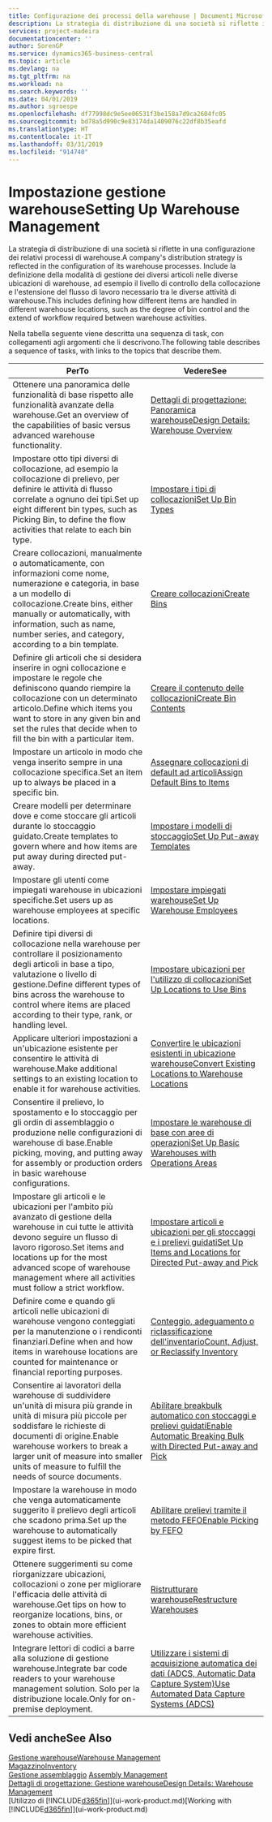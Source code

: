```yaml
---
title: Configurazione dei processi della warehouse | Documenti Microsoft
description: La strategia di distribuzione di una società si riflette in una configurazione dei relativi processi di warehouse. Include la definizione della modalità di gestione dei diversi articoli nelle diverse ubicazioni di warehouse, ad esempio il livello di controllo della collocazione e l'estensione del flusso di lavoro necessario tra le diverse attività di warehouse.
services: project-madeira
documentationcenter: ''
author: SorenGP
ms.service: dynamics365-business-central
ms.topic: article
ms.devlang: na
ms.tgt_pltfrm: na
ms.workload: na
ms.search.keywords: ''
ms.date: 04/01/2019
ms.author: sgroespe
ms.openlocfilehash: df77998dc9e5ee06531f3be158a7d9ca2604fc05
ms.sourcegitcommit: bd78a5d990c9e83174da1409076c22df8b35eafd
ms.translationtype: HT
ms.contentlocale: it-IT
ms.lasthandoff: 03/31/2019
ms.locfileid: "914740"
---
```

# <a name="setting-up-warehouse-management"></a><span data-ttu-id="a5759-104">Impostazione gestione warehouse</span><span class="sxs-lookup"><span data-stu-id="a5759-104">Setting Up Warehouse Management</span></span>
<span data-ttu-id="a5759-105">La strategia di distribuzione di una società si riflette in una configurazione dei relativi processi di warehouse.</span><span class="sxs-lookup"><span data-stu-id="a5759-105">A company's distribution strategy is reflected in the configuration of its warehouse processes.</span></span> <span data-ttu-id="a5759-106">Include la definizione della modalità di gestione dei diversi articoli nelle diverse ubicazioni di warehouse, ad esempio il livello di controllo della collocazione e l'estensione del flusso di lavoro necessario tra le diverse attività di warehouse.</span><span class="sxs-lookup"><span data-stu-id="a5759-106">This includes defining how different items are handled in different warehouse locations, such as the degree of bin control and the extend of workflow required between warehouse activities.</span></span>  

 <span data-ttu-id="a5759-107">Nella tabella seguente viene descritta una sequenza di task, con collegamenti agli argomenti che li descrivono.</span><span class="sxs-lookup"><span data-stu-id="a5759-107">The following table describes a sequence of tasks, with links to the topics that describe them.</span></span>   

|<span data-ttu-id="a5759-108">**Per**</span><span class="sxs-lookup"><span data-stu-id="a5759-108">**To**</span></span>|<span data-ttu-id="a5759-109">**Vedere**</span><span class="sxs-lookup"><span data-stu-id="a5759-109">**See**</span></span>|  
|------------|-------------|  
|<span data-ttu-id="a5759-110">Ottenere una panoramica delle funzionalità di base rispetto alle funzionalità avanzate della warehouse.</span><span class="sxs-lookup"><span data-stu-id="a5759-110">Get an overview of the capabilities of basic versus advanced warehouse functionality.</span></span>|[<span data-ttu-id="a5759-111">Dettagli di progettazione: Panoramica warehouse</span><span class="sxs-lookup"><span data-stu-id="a5759-111">Design Details: Warehouse Overview</span></span>](design-details-warehouse-overview.md)|  
|<span data-ttu-id="a5759-112">Impostare otto tipi diversi di collocazione, ad esempio la collocazione di prelievo, per definire le attività di flusso correlate a ognuno dei tipi.</span><span class="sxs-lookup"><span data-stu-id="a5759-112">Set up eight different bin types, such as Picking Bin, to define the flow activities that relate to each bin type.</span></span>|[<span data-ttu-id="a5759-113">Impostare i tipi di collocazioni</span><span class="sxs-lookup"><span data-stu-id="a5759-113">Set Up Bin Types</span></span>](warehouse-how-to-set-up-bin-types.md)|  
|<span data-ttu-id="a5759-114">Creare collocazioni, manualmente o automaticamente, con informazioni come nome, numerazione e categoria, in base a un modello di collocazione.</span><span class="sxs-lookup"><span data-stu-id="a5759-114">Create bins, either manually or automatically, with information, such as name, number series, and category, according to a bin template.</span></span>|[<span data-ttu-id="a5759-115">Creare collocazioni</span><span class="sxs-lookup"><span data-stu-id="a5759-115">Create Bins</span></span>](warehouse-how-to-create-individual-bins.md)|  
|<span data-ttu-id="a5759-116">Definire gli articoli che si desidera inserire in ogni collocazione e impostare le regole che definiscono quando riempire la collocazione con un determinato articolo.</span><span class="sxs-lookup"><span data-stu-id="a5759-116">Define which items you want to store in any given bin and set the rules that decide when to fill the bin with a particular item.</span></span>|[<span data-ttu-id="a5759-117">Creare il contenuto delle collocazioni</span><span class="sxs-lookup"><span data-stu-id="a5759-117">Create Bin Contents</span></span>](warehouse-how-to-set-up-bin-contents.md)|  
|<span data-ttu-id="a5759-118">Impostare un articolo in modo che venga inserito sempre in una collocazione specifica.</span><span class="sxs-lookup"><span data-stu-id="a5759-118">Set an item up to always be placed in a specific bin.</span></span>|[<span data-ttu-id="a5759-119">Assegnare collocazioni di default ad articoli</span><span class="sxs-lookup"><span data-stu-id="a5759-119">Assign Default Bins to Items</span></span>](warehouse-how-to-assign-default-bins-to-items.md)|
|<span data-ttu-id="a5759-120">Creare modelli per determinare dove e come stoccare gli articoli durante lo stoccaggio guidato.</span><span class="sxs-lookup"><span data-stu-id="a5759-120">Create templates to govern where and how items are put away during directed put-away.</span></span>|[<span data-ttu-id="a5759-121">Impostare i modelli di stoccaggio</span><span class="sxs-lookup"><span data-stu-id="a5759-121">Set Up Put-away Templates</span></span>](warehouse-how-to-set-up-put-away-templates.md)|
|<span data-ttu-id="a5759-122">Impostare gli utenti come impiegati warehouse in ubicazioni specifiche.</span><span class="sxs-lookup"><span data-stu-id="a5759-122">Set users up as warehouse employees at specific locations.</span></span>|[<span data-ttu-id="a5759-123">Impostare impiegati warehouse</span><span class="sxs-lookup"><span data-stu-id="a5759-123">Set Up Warehouse Employees</span></span>](warehouse-how-to-set-up-warehouse-employees.md)|
|<span data-ttu-id="a5759-124">Definire tipi diversi di collocazione nella warehouse per controllare il posizionamento degli articoli in base a tipo, valutazione o livello di gestione.</span><span class="sxs-lookup"><span data-stu-id="a5759-124">Define different types of bins across the warehouse to control where items are placed according to their type, rank, or handling level.</span></span>|[<span data-ttu-id="a5759-125">Impostare ubicazioni per l'utilizzo di collocazioni</span><span class="sxs-lookup"><span data-stu-id="a5759-125">Set Up Locations to Use Bins</span></span>](warehouse-how-to-set-up-locations-to-use-bins.md)|
|<span data-ttu-id="a5759-126">Applicare ulteriori impostazioni a un'ubicazione esistente per consentire le attività di warehouse.</span><span class="sxs-lookup"><span data-stu-id="a5759-126">Make additional settings to an existing location to enable it for warehouse activities.</span></span>|[<span data-ttu-id="a5759-127">Convertire le ubicazioni esistenti in ubicazione warehouse</span><span class="sxs-lookup"><span data-stu-id="a5759-127">Convert Existing Locations to Warehouse Locations</span></span>](warehouse-how-to-convert-existing-locations-to-warehouse-locations.md)|
|<span data-ttu-id="a5759-128">Consentire il prelievo, lo spostamento e lo stoccaggio per gli ordin di assemblaggio o produzione nelle configurazioni di warehouse di base.</span><span class="sxs-lookup"><span data-stu-id="a5759-128">Enable picking, moving, and putting away for assembly or production orders in basic warehouse configurations.</span></span>|[<span data-ttu-id="a5759-129">Impostare le warehouse di base con aree di operazioni</span><span class="sxs-lookup"><span data-stu-id="a5759-129">Set Up Basic Warehouses with Operations Areas</span></span>](warehouse-how-to-set-up-basic-warehouses-with-operations-areas.md)|  
|<span data-ttu-id="a5759-130">Impostare gli articoli e le ubicazioni per l'ambito più avanzato di gestione della warehouse in cui tutte le attività devono seguire un flusso di lavoro rigoroso.</span><span class="sxs-lookup"><span data-stu-id="a5759-130">Set items and locations up for the most advanced scope of warehouse management where all activities must follow a strict workflow.</span></span>|[<span data-ttu-id="a5759-131">Impostare articoli e ubicazioni per gli stoccaggi e i prelievi guidati</span><span class="sxs-lookup"><span data-stu-id="a5759-131">Set Up Items and Locations for Directed Put-away and Pick</span></span>](warehouse-how-to-set-up-items-for-directed-put-away-and-pick.md)|  
|<span data-ttu-id="a5759-132">Definire come e quando gli articoli nelle ubicazioni di warehouse vengono conteggiati per la manutenzione o i rendiconti finanziari.</span><span class="sxs-lookup"><span data-stu-id="a5759-132">Define when and how items in warehouse locations are counted for maintenance or financial reporting purposes.</span></span>|[<span data-ttu-id="a5759-133">Conteggio, adeguamento o riclassificazione dell'inventario</span><span class="sxs-lookup"><span data-stu-id="a5759-133">Count, Adjust, or Reclassify Inventory</span></span>](inventory-how-count-adjust-reclassify.md)|
|<span data-ttu-id="a5759-134">Consentire ai lavoratori della warehouse di suddividere un'unità di misura più grande in unità di misura più piccole per soddisfare le richieste di documenti di origine.</span><span class="sxs-lookup"><span data-stu-id="a5759-134">Enable warehouse workers to break a larger unit of measure into smaller units of measure to fulfill the needs of source documents.</span></span>|[<span data-ttu-id="a5759-135">Abilitare breakbulk automatico con stoccaggi e prelievi guidati</span><span class="sxs-lookup"><span data-stu-id="a5759-135">Enable Automatic Breaking Bulk with Directed Put-away and Pick</span></span>](warehouse-enable-automatic-breaking-bulk-with-directed-put-away-and-pick.md)|  
|<span data-ttu-id="a5759-136">Impostare la warehouse in modo che venga automaticamente suggerito il prelievo degli articoli che scadono prima.</span><span class="sxs-lookup"><span data-stu-id="a5759-136">Set up the warehouse to automatically suggest items to be picked that expire first.</span></span>|[<span data-ttu-id="a5759-137">Abilitare prelievi tramite il metodo FEFO</span><span class="sxs-lookup"><span data-stu-id="a5759-137">Enable Picking by FEFO</span></span>](warehouse-picking-by-fefo.md)|
|<span data-ttu-id="a5759-138">Ottenere suggerimenti su come riorganizzare ubicazioni, collocazioni o zone per migliorare l'efficacia delle attività di warehouse.</span><span class="sxs-lookup"><span data-stu-id="a5759-138">Get tips on how to reorganize locations, bins, or zones to obtain more efficient warehouse activities.</span></span>|[<span data-ttu-id="a5759-139">Ristrutturare warehouse</span><span class="sxs-lookup"><span data-stu-id="a5759-139">Restructure Warehouses</span></span>](warehouse-how-to-restructure-warehouses.md)|
|<span data-ttu-id="a5759-140">Integrare lettori di codici a barre alla soluzione di gestione warehouse.</span><span class="sxs-lookup"><span data-stu-id="a5759-140">Integrate bar code readers to your warehouse management solution.</span></span> <span data-ttu-id="a5759-141">Solo per la distribuzione locale.</span><span class="sxs-lookup"><span data-stu-id="a5759-141">Only for on-premise deployment.</span></span>|[<span data-ttu-id="a5759-142">Utilizzare i sistemi di acquisizione automatica dei dati (ADCS, Automatic Data Capture System)</span><span class="sxs-lookup"><span data-stu-id="a5759-142">Use Automated Data Capture Systems (ADCS)</span></span>](warehouse-use-automated-data-capture-systems-adcs.md)|

## <a name="see-also"></a><span data-ttu-id="a5759-143">Vedi anche</span><span class="sxs-lookup"><span data-stu-id="a5759-143">See Also</span></span>  
[<span data-ttu-id="a5759-144">Gestione warehouse</span><span class="sxs-lookup"><span data-stu-id="a5759-144">Warehouse Management</span></span>](warehouse-manage-warehouse.md)  
[<span data-ttu-id="a5759-145">Magazzino</span><span class="sxs-lookup"><span data-stu-id="a5759-145">Inventory</span></span>](inventory-manage-inventory.md)  
<span data-ttu-id="a5759-146">[Gestione assemblaggio](assembly-assemble-items.md)  </span><span class="sxs-lookup"><span data-stu-id="a5759-146">[Assembly Management](assembly-assemble-items.md)  </span></span>  
[<span data-ttu-id="a5759-147">Dettagli di progettazione: Gestione warehouse</span><span class="sxs-lookup"><span data-stu-id="a5759-147">Design Details: Warehouse Management</span></span>](design-details-warehouse-management.md)  
<span data-ttu-id="a5759-148">[Utilizzo di [!INCLUDE[d365fin](includes/d365fin_md.md)]](ui-work-product.md)</span><span class="sxs-lookup"><span data-stu-id="a5759-148">[Working with [!INCLUDE[d365fin](includes/d365fin_md.md)]](ui-work-product.md)</span></span>
